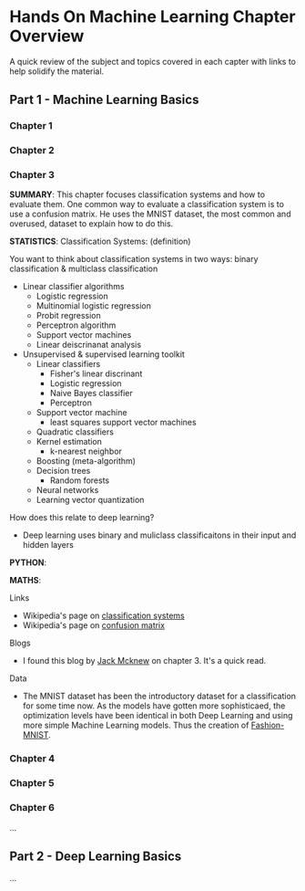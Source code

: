 # Hands On Machine Learning Chapter Overview
A quick review of the subject and topics covered in each capter with links to help solidify the material. 

## Part 1 - Machine Learning Basics

### Chapter 1

### Chapter 2

### Chapter 3
**SUMMARY**: This chapter focuses classification systems and how to evaluate them. One common way to evaluate a classification system is to use a confusion matrix. He uses the MNIST dataset, the most common and overused, dataset to explain how to do this. 

**STATISTICS**: 
Classification Systems: (definition)

You want to think about classification systems in two ways: binary classification & multiclass classification
- Linear classifier algorithms
  - Logistic regression
  - Multinomial logistic regression
  - Probit regression
  - Perceptron algorithm
  - Support vector machines
  - Linear deiscrinanat analysis
- Unsupervised & supervised learning toolkit
  - Linear classifiers
    - Fisher's linear discrinant
    - Logistic regression
    - Naive Bayes classifier
    - Perceptron
  - Support vector machine
    - least squares support vector machines
  - Quadratic classifiers
  - Kernel estimation
    - k-nearest neighbor
  - Boosting (meta-algorithm)
  - Decision trees
    - Random forests
  - Neural networks
  - Learning vector quantization

How does this relate to deep learning? 
- Deep learning uses binary and muliclass classificaitons in their input and hidden layers

**PYTHON**: 

**MATHS**:

Links
- Wikipedia's page on [classification systems](https://en.wikipedia.org/wiki/Statistical_classification)
- Wikipedia's page on [confusion matrix](https://en.wikipedia.org/wiki/Confusion_matrix)

Blogs
- I found this blog by [Jack Mcknew](https://jmckew.com/2019/10/18/hands-on-machine-learning-chapter-3/) on chapter 3. It's a quick read. 

Data
- The MNIST dataset has been the introductory dataset for a classification for some time now. As the models have gotten more
sophisticaed, the optimization levels have been identical in both Deep Learning and using more simple Machine Learning models.
Thus the creation of [Fashion-MNIST](https://github.com/zalandoresearch/fashion-mnist). 

### Chapter 4

### Chapter 5

### Chapter 6

...

## Part 2 - Deep Learning Basics

...
